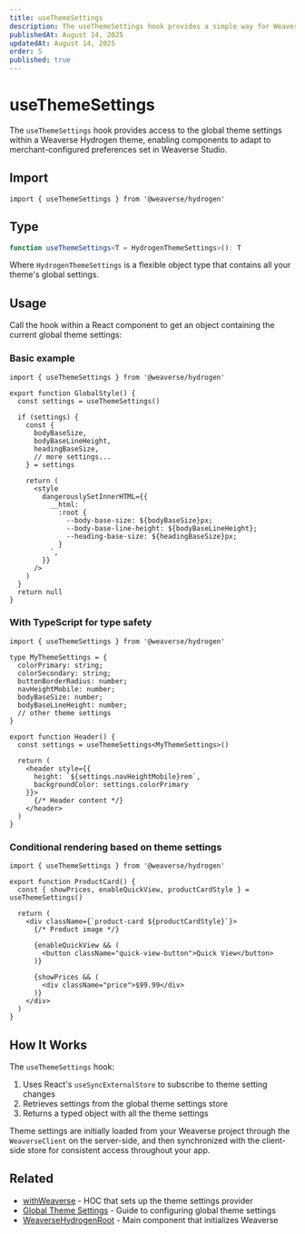 ```yaml
---
title: useThemeSettings
description: The useThemeSettings hook provides a simple way for Weaverse Hydrogen components to retrieve and utilize the global theme settings.
publishedAt: August 14, 2025
updatedAt: August 14, 2025
order: 5
published: true
---
```


# useThemeSettings

The `useThemeSettings` hook provides access to the global theme settings within a Weaverse Hydrogen theme, enabling components to adapt to merchant-configured preferences set in Weaverse Studio.

## Import

```tsx
import { useThemeSettings } from '@weaverse/hydrogen'
```

## Type

```typescript
function useThemeSettings<T = HydrogenThemeSettings>(): T
```

Where `HydrogenThemeSettings` is a flexible object type that contains all your theme's global settings.

## Usage

Call the hook within a React component to get an object containing the current global theme settings:

### Basic example

```tsx
import { useThemeSettings } from '@weaverse/hydrogen'

export function GlobalStyle() {
  const settings = useThemeSettings()
  
  if (settings) {
    const {
      bodyBaseSize,
      bodyBaseLineHeight,
      headingBaseSize,
      // more settings...
    } = settings

    return (
      <style
        dangerouslySetInnerHTML={{
          __html: `
            :root {
              --body-base-size: ${bodyBaseSize}px;
              --body-base-line-height: ${bodyBaseLineHeight};
              --heading-base-size: ${headingBaseSize}px;
            }
          `,
        }}
      />
    )
  }
  return null
}
```

### With TypeScript for type safety

```tsx
import { useThemeSettings } from '@weaverse/hydrogen'

type MyThemeSettings = {
  colorPrimary: string;
  colorSecondary: string;
  buttonBorderRadius: number;
  navHeightMobile: number;
  bodyBaseSize: number;
  bodyBaseLineHeight: number;
  // other theme settings
}

export function Header() {
  const settings = useThemeSettings<MyThemeSettings>() 
  
  return (
    <header style={{ 
      height: `${settings.navHeightMobile}rem`,
      backgroundColor: settings.colorPrimary 
    }}>
      {/* Header content */}
    </header>
  )
}
```

### Conditional rendering based on theme settings

```tsx
import { useThemeSettings } from '@weaverse/hydrogen'

export function ProductCard() {
  const { showPrices, enableQuickView, productCardStyle } = useThemeSettings()
  
  return (
    <div className={`product-card ${productCardStyle}`}>
      {/* Product image */}
      
      {enableQuickView && (
        <button className="quick-view-button">Quick View</button>
      )}
      
      {showPrices && (
        <div className="price">$99.99</div>
      )}
    </div>
  )
}
```

## How It Works

The `useThemeSettings` hook:

1. Uses React's `useSyncExternalStore` to subscribe to theme setting changes
2. Retrieves settings from the global theme settings store
3. Returns a typed object with all the theme settings

Theme settings are initially loaded from your Weaverse project through the `WeaverseClient` on the server-side, and then synchronized with the client-side store for consistent access throughout your app.

## Related

- [withWeaverse](/docs/api/with-weaverse) - HOC that sets up the theme settings provider
- [Global Theme Settings](/docs/guides/global-theme-settings) - Guide to configuring global theme settings
- [WeaverseHydrogenRoot](/docs/api/weaverse-hydrogen-root) - Main component that initializes Weaverse
